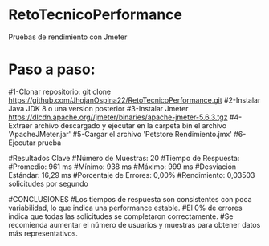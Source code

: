 # RetoTecnicoPerformance
Pruebas de rendimiento con Jmeter

# Paso a paso:
#1-Clonar repositorio: git clone https://github.com/JhojanOspina22/RetoTecnicoPerformance.git
#2-Instalar Java JDK 8 o una version posterior
#3-Instalar Jmeter https://dlcdn.apache.org//jmeter/binaries/apache-jmeter-5.6.3.tgz
#4-Extraer archivo descargado y ejecutar en la carpeta bin el archivo 'ApacheJMeter.jar'
#5-Cargar el archivo 'Petstore Rendimiento.jmx'
#6-Ejecutar prueba

#Resultados Clave
#Número de Muestras: 20
#Tiempo de Respuesta:
#Promedio: 961 ms
#Mínimo: 938 ms
#Máximo: 999 ms
#Desviación Estándar: 16,29 ms
#Porcentaje de Errores: 0,00%
#Rendimiento: 0,03503 solicitudes por segundo

#CONCLUSIONES
#Los tiempos de respuesta son consistentes con poca variabilidad, lo que indica una performance estable.
#El 0% de errores indica que todas las solicitudes se completaron correctamente.
#Se recomienda aumentar el número de usuarios y muestras para obtener datos más representativos.
